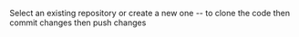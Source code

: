 Select an existing repository or create a new one -- to clone the code
then commit changes 
then push changes
